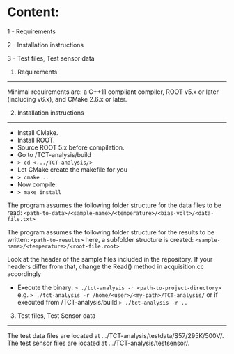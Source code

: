 Content:
=======

1 - Requirements

2 - Installation instructions

3 - Test files, Test sensor data



1. Requirements
---------------

Minimal requirements are: a C++11 compliant compiler, ROOT v5.x or later (including v6.x), and CMake 2.6.x or later.


2. Installation instructions
----------------------------

  * Install CMake.
  * Install ROOT. 
  * Source ROOT 5.x before compilation. 
  * Go to /TCT-analysis/build
  * `> cd <.../TCT-analysis/>`
  * Let CMake create the makefile for you
  * `> cmake ..`
  * Now compile:
  * `> make install`

The program assumes the following folder structure for the data files to be read:
`<path-to-data>/<sample-name>/<temperature>/<bias-volt>/<data-file.txt>`


The program assumes the following folder structure for the results to be written:
`<path-to-results>`
here, a subfolder structure is created: `<sample-name>/<temperature>/<root-file.root>`

Look at the header of the sample files included in the repository.
If your headers differ from that, change the Read() method in acquisition.cc accordingly

  * Execute the binary: `> ./tct-analysis -r <path-to-project-directory>`
e.g.
`> ./tct-analysis -r /home/<user>/<my-path>/TCT-analysis/`
or if executed from /TCT-analysis/build
`> ./tct-analysis -r ..`



3. Test files, Test Sensor data
-------------------------------

The test data files are located at .../TCT-analysis/testdata/S57/295K/500V/.
The test sensor files are located at .../TCT-analysis/testsensor/.

